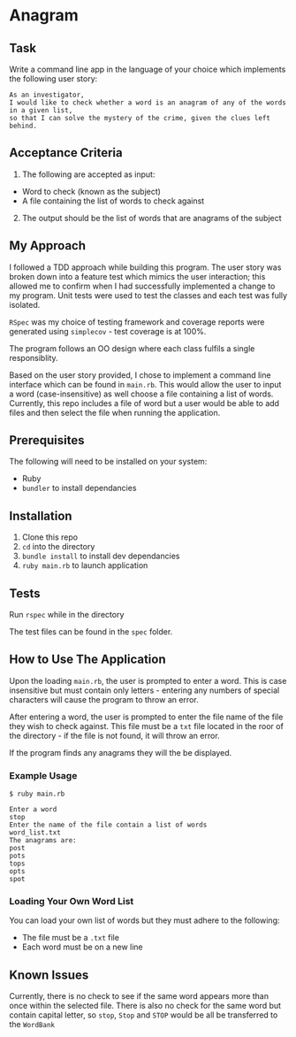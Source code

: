 # Anagram

## Task
Write a command line app in the language of your choice which implements the following user story:

```
As an investigator,
I would like to check whether a word is an anagram of any of the words in a given list,
so that I can solve the mystery of the crime, given the clues left behind.
```
## Acceptance Criteria
1. The following are accepted as input:
  - Word to check (known as the subject)
  - A file containing the list of words to check against
2. The output should be the list of words that are anagrams of the subject

## My Approach
I followed a TDD approach while building this program. The user story was broken down into a feature test which mimics the user interaction; this allowed me to confirm when I had successfully implemented a change to my program. Unit tests were used to test the classes and each test was fully isolated.

`RSpec` was my choice of testing framework and coverage reports were generated using `simplecov` - test coverage is at 100%.

The program follows an OO design where each class fulfils a single responsiblity.

Based on the user story provided, I chose to implement a command line interface which can be found in `main.rb`. This would allow the user to input a word (case-insensitive) as well choose a file containing a list of words. Currently, this repo includes a file of word but a user would be able to add files and then select the file when running the application.

## Prerequisites
The following will need to be installed on your system:
- Ruby
- `bundler` to install dependancies

## Installation
1. Clone this repo
2. `cd` into the directory
3. `bundle install` to install dev dependancies
4. `ruby main.rb` to launch application

## Tests
Run `rspec` while in the directory

The test files can be found in the `spec` folder.

## How to Use The Application
Upon the loading `main.rb`, the user is prompted to enter a word. This is case insensitive but must contain only letters - entering any numbers of special characters will cause the program to throw an error.

After entering a word, the user is prompted to enter the file name of the file they wish to check against. This file must be a `txt` file located in the roor of the directory - if the file is not found, it will throw an error.

If the program finds any anagrams they will the be displayed.

### Example Usage
```
$ ruby main.rb

Enter a word
stop
Enter the name of the file contain a list of words
word_list.txt
The anagrams are:
post
pots
tops
opts
spot
```
### Loading Your Own Word List
You can load your own list of words but they must adhere to the following:
- The file must be a `.txt` file
- Each word must be on a new line

## Known Issues
Currently, there is no check to see if the same word appears more than once within the selected file. There is also no check for the same word but contain capital letter, so `stop`, `Stop` and `STOP` would be all be transferred to the `WordBank`
